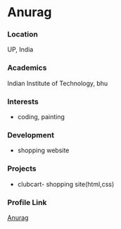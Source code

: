 # Anurag

### Location

UP, India

### Academics

Indian Institute of Technology, bhu

### Interests

- coding, painting

### Development

- shopping website

### Projects

- clubcart- shopping site(html,css)

### Profile Link

[Anurag](https://github.com/githubANURAG2)
